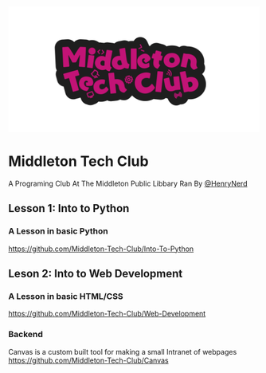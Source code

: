 ![Logo](https://github.com/Middleton-Tech-Club/.github/blob/1fbac7c23dd3d880bb47f6b9aac405b9922ffa3e/Logo.png)
# Middleton Tech Club
A Programing Club At The Middleton Public Libbary Ran By [@HenryNerd](https://github.com/HenryNerd)

## Lesson 1: Into to Python
### A Lesson in basic Python
https://github.com/Middleton-Tech-Club/Into-To-Python

## Leson 2: Into to Web Development
### A Lesson in basic HTML/CSS
https://github.com/Middleton-Tech-Club/Web-Development

### Backend
Canvas is a custom built tool for making a small Intranet of webpages
https://github.com/Middleton-Tech-Club/Canvas
